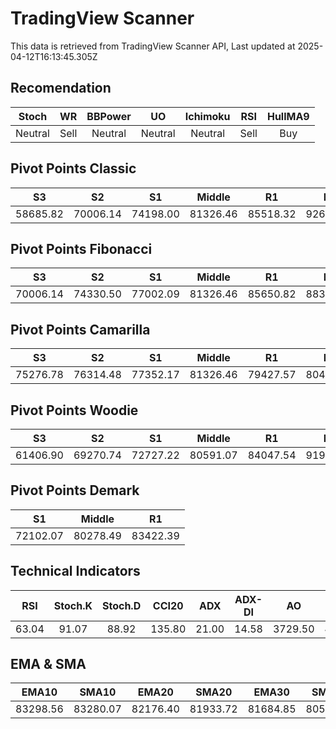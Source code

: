 # TradingView Scanner
This data is retrieved from TradingView Scanner API, Last updated at 2025-04-12T16:13:45.305Z

## Recomendation
| Stoch | WR | BBPower | UO | Ichimoku | RSI | HullMA9 |
| :---: | :---: | :---: | :---: | :---: | :---: | :---: |
| Neutral | Sell | Neutral | Neutral | Neutral | Sell | Buy |

## Pivot Points Classic
| S3 | S2 | S1 | Middle | R1 | R2 | R3 |
| :---: | :---: | :---: | :---: | :---: | :---: | :---: |
| 58685.82 | 70006.14 | 74198.00 | 81326.46 | 85518.32 | 92646.78 | 103967.10 |

## Pivot Points Fibonacci
| S3 | S2 | S1 | Middle | R1 | R2 | R3 |
| :---: | :---: | :---: | :---: | :---: | :---: | :---: |
| 70006.14 | 74330.50 | 77002.09 | 81326.46 | 85650.82 | 88322.41 | 92646.78 |

## Pivot Points Camarilla
| S3 | S2 | S1 | Middle | R1 | R2 | R3 |
| :---: | :---: | :---: | :---: | :---: | :---: | :---: |
| 75276.78 | 76314.48 | 77352.17 | 81326.46 | 79427.57 | 80465.26 | 81502.96 |

## Pivot Points Woodie
| S3 | S2 | S1 | Middle | R1 | R2 | R3 |
| :---: | :---: | :---: | :---: | :---: | :---: | :---: |
| 61406.90 | 69270.74 | 72727.22 | 80591.07 | 84047.54 | 91911.39 | 95367.86 |

## Pivot Points Demark
| S1 | Middle | R1 |
| :---: | :---: | :---: |
| 72102.07 | 80278.49 | 83422.39 |

## Technical Indicators
| RSI | Stoch.K | Stoch.D | CCI20 | ADX | ADX-DI | AO | Mom | MACD | MACD | W.R | HullMA9 |
| :---: | :---: | :---: | :---: | :---: | :---: | :---: | :---: | :---: | :---: | :---: | :---: |
| 63.04 | 91.07 | 88.92 | 135.80 | 21.00 | 14.58 | 3729.50 | 4001.96 | 1188.25 | 785.25 | -8.19 | 84658.75 |

## EMA & SMA
| EMA10 | SMA10 | EMA20 | SMA20 | EMA30 | SMA30 | EMA50 | SMA50 | EMA100 | SMA100 | EMA200 | SMA200 |
| :---: | :---: | :---: | :---: | :---: | :---: | :---: | :---: | :---: | :---: | :---: | :---: |
| 83298.56 | 83280.07 | 82176.40 | 81933.72 | 81684.85 | 80580.48 | 81561.44 | 80861.42 | 82234.11 | 82385.96 | 83891.52 | 83260.64 |